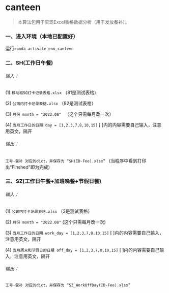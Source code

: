 # canteen
>本算法包用于实现Excel表格数据分析（用于发放餐补）。

### 一、进入环境（本地已配置好）
运行```conda activate env_canteen```

### 二、SH(工作日午餐)
###### 输入： 

(1) ```移动和5G打卡记录表格.xlsx```  （81是测试表格）

(2) ```公司内打卡记录表格.xlsx```  （82是测试表格）

(3) ```月份 month = "2022.08" ```  （这个只需每月改一次）

(4) ```当月工作日的日期 day = [1,2,3,7,8,10,15]```  [ ]内的内容需要自己输入，注意用英文，隔开


###### 输出： 

```工号-餐补 对应的dict，并保存为 “SH(ID-Fee).xlsx” ```  (当程序中看到打印出“Finshed”即为完成)

### 三、SZ(工作日午餐+加班晚餐+节假日餐)
###### 输入： 

(1) ```公司内打卡记录表格.xlsx```   （3是测试表格）

(2) ```月份 month = "2022.08"```  (这个只需每月改一次)

(3) ```当月工作日的日期 work_day = [1,2,3,7,8,10,15]```  [ ]内的内容需要自己输入，注意用英文，隔开

(4) ```当月周末和节假日的日期 off_day = [1,2,3,7,8,10,15]```  [ ]内的内容需要自己输入，注意用英文，隔开

###### 输出： 

```工号-餐补 对应的dict，并保存为 “SZ_WorkOffDay(ID-Fee).xlsx”```



